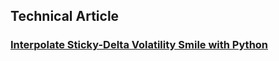 ## Technical Article
### [Interpolate Sticky-Delta Volatility Smile with Python](https://github.com/tlapfai/quant-posts/blob/master/interpolate-sticky-delta-volatility-smile-with-python.ipynb)
